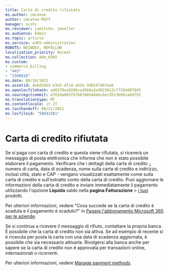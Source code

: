 ```yaml
---
title: Carta di credito rifiutata
ms.author: cmcatee
author: cmcatee-MSFT
manager: scotv
ms.reviewer: jamitche, jmueller
ms.audience: Admin
ms.topic: article
ms.service: o365-administration
ROBOTS: NOINDEX, NOFOLLOW
localization_priority: Normal
ms.collection: Adm_O365
ms.custom:
- commerce_billing
- "443"
- "1500018"
ms.date: 08/10/2021
ms.assetid: 4e6d34b3-e3e5-4fcd-a52e-34b54746feeb
ms.openlocfilehash: a40278ea828bca2066a2e3023612c7728dd078d5
ms.sourcegitcommit: e781da003fb7b878854846cbe12b13b9dca8df92
ms.translationtype: MT
ms.contentlocale: it-IT
ms.lasthandoff: 08/31/2021
ms.locfileid: "58841581"
---
```

# <a name="declined-credit-card"></a>Carta di credito rifiutata

Se si paga con carta di credito e questa viene rifiutata, si riceverà un messaggio di posta elettronica che informa che non è stato possibile elaborare il pagamento. Verificare che i dettagli della carta di credito [-](https://go.microsoft.com/fwlink/p/?linkid=842054) numero di carta, data di scadenza, nome sulla carta di credito e indirizzo, inclusi città, stato e CAP - vengano visualizzati esattamente come sulla carta di credito e sull'estratto conto della carta di credito. Puoi aggiornare le informazioni della carta di credito e inviare immediatamente il pagamento utilizzando l'opzione **Liquida** saldo nella **pagina Fatturazione**  >  [i tuoi](https://go.microsoft.com/fwlink/p/?linkid=842054) prodotti.

Per ulteriori informazioni, vedere "Cosa succede se la carta di credito è scaduta e il pagamento è scaduto?" in [Pagare l'abbonamento Microsoft 365 per le aziende](https://docs.microsoft.com/microsoft-365/commerce/billing-and-payments/pay-for-your-subscription#what-if-my-credit-card-was-declined-and-my-payment-is-past-due).
  
Se si continua a ricevere il messaggio di rifiuto, contattare la propria banca. È possibile che la carta di credito non sia attiva. Se ad esempio di recente si è ricevuta per posta la carta con una data di scadenza aggiornata, è possibile che sia necessario attivarla. Rivolgersi alla banca anche per sapere se la carta di credito non è approvata per transazioni online, internazionali o ricorrenti.  
  
Per ulteriori informazioni, vedere [Manage payment methods](https://docs.microsoft.com/microsoft-365/commerce/billing-and-payments/manage-payment-methods).